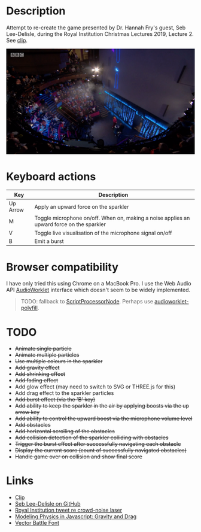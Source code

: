 # Description

Attempt to re-create the game presented by Dr. Hannah Fry's guest, Seb Lee-Delisle, during the
Royal Institution Christmas Lectures 2019, Lecture 2. See [clip](https://youtu.be/AJJS80lbpJs?t=560).

![Frame from Clip](frame-from-clip.png)

# Keyboard actions

| Key | Description |
| --- | ----------- |
| Up Arrow | Apply an upward force on the sparkler |
| M | Toggle microphone on/off. When on, making a noise applies an upward force on the sparkler |
| V | Toggle live visualisation of the microphone signal on/off |
| B | Emit a burst |

# Browser compatibility

I have only tried this using Chrome on a MacBook Pro.
I use the Web Audio API [AudioWorklet](https://developer.mozilla.org/en-US/docs/Web/API/AudioWorklet) interface which doesn't seem to be widely implemented.

> TODO: fallback to [ScriptProcessorNode](https://developer.mozilla.org/en-US/docs/Web/API/ScriptProcessorNode). Perhaps use [audioworklet-polyfill](https://github.com/GoogleChromeLabs/audioworklet-polyfill).

# TODO

* ~~Animate single particle~~
* ~~Animate multiple particles~~
* ~~Use multiple colours in the sparkler~~
* ~~Add gravity effect~~
* ~~Add shrinking effect~~
* ~~Add fading effect~~
* Add glow effect (may need to switch to SVG or THREE.js for this)
* Add drag effect to the sparkler particles
* ~~Add burst effect (via the 'B' key)~~
* ~~Add ability to keep the sparkler in the air by applying boosts via the up arrow key~~
* ~~Add ability to control the upward boost via the microphone volume level~~
* ~~Add obstacles~~
* ~~Add horizontal scrolling of the obstacles~~
* ~~Add collision detection of the sparkler colliding with obstacles~~
* ~~Trigger the burst effect after successfully navigating each obstacle~~
* ~~Display the current score (count of successfully navigated obstacles)~~
* ~~Handle game over on collision and show final score~~

# Links

* [Clip](https://youtu.be/AJJS80lbpJs?t=560)
* [Seb Lee-Delisle on GitHub](https://github.com/sebleedelisle)
* [Royal Institution tweet re crowd-noise laser](https://twitter.com/Ri_Science/status/1210654725529624576?s=20)
* [Modeling Physics in Javascript: Gravity and Drag](https://burakkanber.com/blog/modeling-physics-javascript-gravity-and-drag/)
* [Vector Battle Font](https://www.fontspace.com/freaky-fonts/vector-battle)
